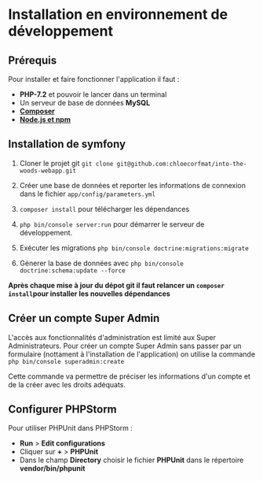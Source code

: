 # Installation en environnement de développement



## Prérequis

Pour installer et faire fonctionner l'application il faut :

- **PHP-7.2** et pouvoir le lancer dans un terminal
- Un serveur de base de données **MySQL** 
- **[Composer](https://getcomposer.org/)** 
- **[Node.js et npm](https://nodejs.org)**

 

## Installation de symfony

1. Cloner le projet git `git clone git@github.com:chloecorfmat/into-the-woods-webapp.git` 

2. Créer une base de données et reporter les informations de connexion dans le fichier `app/config/parameters.yml`

3. `composer install` pour télécharger les dépendances

4. `php bin/console server:run` pour démarrer le serveur de développement.

5. Exécuter les migrations `php bin/console doctrine:migrations:migrate`

6. Génerer la base de données avec `php bin/console doctrine:schema:update --force` 

**Après chaque mise à jour du dépot git il faut relancer un  `composer install`pour installer les nouvelles dépendances** 


## Créer un compte Super Admin

L'accès aux fonctionnalités d'administration est limité aux Super Administrateurs. Pour créer un compte Super Admin sans passer par un formulaire (nottament à l'installation de l'application) on utilise la commande `php bin/console superadmin:create`

Cette commande va permettre de préciser les informations d'un compte et de la créer avec les droits adéquats.


## Configurer PHPStorm

Pour utiliser PHPUnit dans PHPStorm :

- **Run** > **Edit configurations** 
- Cliquer sur **+**  > **PHPUnit**  
- Dans le champ **Directory** choisir le fichier **PHPUnit** dans le répertoire **vendor/bin/phpunit** 

